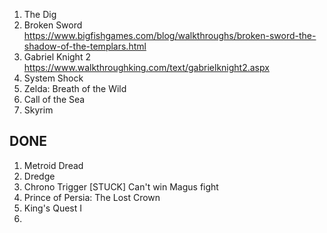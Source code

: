 1. The Dig
2. Broken Sword https://www.bigfishgames.com/blog/walkthroughs/broken-sword-the-shadow-of-the-templars.html
3. Gabriel Knight 2 https://www.walkthroughking.com/text/gabrielknight2.aspx
4. System Shock
5. Zelda: Breath of the Wild
6. Call of the Sea
7. Skyrim




## DONE

1. Metroid Dread 
2. Dredge 
3. Chrono Trigger [STUCK] Can't win Magus fight
4. Prince of Persia: The Lost Crown
5. King's Quest I
6. 
